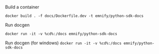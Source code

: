 Build a container

`docker build . -f docs/Dockerfile.dev -t emnify/python-sdk-docs`

Run docgen

`docker run -it -v %cd%:/docs emnify/python-sdk-docs`

Run docgen (for windows)
`docker run -it -v %cd%:/docs emnify/python-sdk-docs`